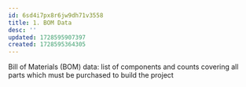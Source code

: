 ```yaml
---
id: 6sd4i7px8r6jw9dh71v3558
title: 1. BOM Data
desc: ''
updated: 1728595907397
created: 1728595364305
---
```


Bill of Materials (BOM) data: list of components and counts covering all parts which must be purchased to build the project
